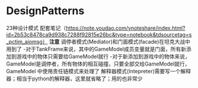 # DesignPatterns
23种设计模式
配套笔记（https://note.youdao.com/ynoteshare/index.html?id=2b53c8478ca9d938c7288f92815e26bc&type=notebook&tdsourcetag=s_pctim_aiomsg）
**注意**
调停者模式(Mediator)和门面模式(facade)在坦克大战中用到了
    -对于TankFrame来说，其中的GameModel成员变量就是门面，所有新添加到游戏中的物体只需要给GameModel就行
    -对于新添加到游戏中的物体来说，GameModel是调停者，所有物体的相互碰撞，只要全部交给GameModel就行，GameModel
        中使用责任链模式来处理了
解释器模式(Intepreter)需要写一个解释器；相当于python的解释器，这里就省略了；用的也非常少       